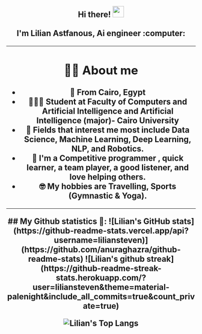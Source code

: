 <h2 align="center">
 <abc>
  <br>Hi there! <img src="https://user-images.githubusercontent.com/42378118/110234147-e3259600-7f4e-11eb-95be-0c4047144dea.gif" width="30"><br>
  <br> I'm Lilian Astfanous, Ai engineer :computer:<br>

<hr>

## 💁‍♂️ About me
- 🏫 From Cairo, Egypt
- 👩🏻‍💻 Student at **Faculty of Computers and Artificial Intelligence** and **Artificial Intelligence (major)**- Cairo University
- 🚀 Fields that interest me most include **Data Science, Machine Learning, Deep Learning, NLP, and Robotics**.
- 🧠 I'm a **Competitive programmer** , **quick learner**, a **team player**, a **good listener**, and love **helping others**.
- 🤓 My hobbies are **Travelling, Sports (Gymnastic & Yoga).**

 <hr>
 ## My Github statistics 🚀:
![Lilian's GitHub stats](https://github-readme-stats.vercel.app/api?username=liliansteven)](https://github.com/anuraghazra/github-readme-stats)
![Lilian's github streak](https://github-readme-streak-stats.herokuapp.com/?user=liliansteven&theme=material-palenight&include_all_commits=true&count_private=true)

![Lilian's Top Langs](https://github-readme-stats.vercel.app/api/top-langs/?username=liliansteven&theme=material-palenight&layout=compact)
